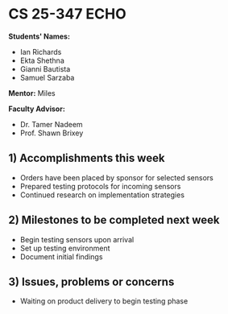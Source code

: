 # CS 25-347 ECHO

**Students' Names:**

- Ian Richards
- Ekta Shethna
- Gianni Bautista
- Samuel Sarzaba

**Mentor:** Miles

**Faculty Advisor:**

- Dr. Tamer Nadeem
- Prof. Shawn Brixey

## 1) Accomplishments this week

- Orders have been placed by sponsor for selected sensors
- Prepared testing protocols for incoming sensors
- Continued research on implementation strategies

## 2) Milestones to be completed next week

- Begin testing sensors upon arrival
- Set up testing environment
- Document initial findings

## 3) Issues, problems or concerns

- Waiting on product delivery to begin testing phase

